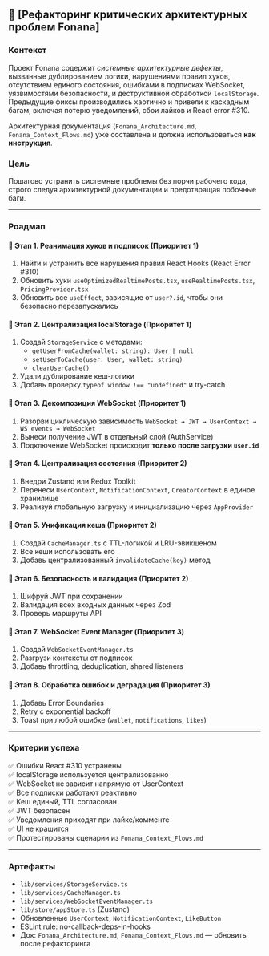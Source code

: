 ## 🚨 [Рефакторинг критических архитектурных проблем Fonana]

### Контекст  
Проект Fonana содержит *системные архитектурные дефекты*, вызванные дублированием логики, нарушениями правил хуков, отсутствием единого состояния, ошибками в подписках WebSocket, уязвимостями безопасности, и деструктивной обработкой `localStorage`. Предыдущие фиксы производились хаотично и привели к каскадным багам, включая потерю уведомлений, сбои лайков и React error #310.

Архитектурная документация (`Fonana_Architecture.md`, `Fonana_Context_Flows.md`) уже составлена и должна использоваться **как инструкция**.

### Цель  
Пошагово устранить системные проблемы без порчи рабочего кода, строго следуя архитектурной документации и предотвращая побочные баги.

---

### Роадмап

#### 📍 Этап 1. Реанимация хуков и подписок (Приоритет 1)
1. Найти и устранить все нарушения правил React Hooks (React Error #310)  
2. Обновить хуки `useOptimizedRealtimePosts.tsx`, `useRealtimePosts.tsx`, `PricingProvider.tsx`  
3. Обновить все `useEffect`, зависящие от `user?.id`, чтобы они безопасно перезапускались

#### 📍 Этап 2. Централизация localStorage (Приоритет 1)
1. Создай `StorageService` с методами:
   - `getUserFromCache(wallet: string): User | null`  
   - `setUserToCache(user: User, wallet: string)`  
   - `clearUserCache()`
2. Удали дублирование кеш-логики
3. Добавь проверку `typeof window !== "undefined"` и try-catch

#### 📍 Этап 3. Декомпозиция WebSocket (Приоритет 1)
1. Разорви циклическую зависимость `WebSocket → JWT → UserContext → WS events → WebSocket`
2. Вынеси получение JWT в отдельный слой (AuthService)
3. Подключение WebSocket происходит **только после загрузки `user.id`**

#### 📍 Этап 4. Централизация состояния (Приоритет 2)
1. Внедри Zustand или Redux Toolkit
2. Перенеси `UserContext`, `NotificationContext`, `CreatorContext` в единое хранилище
3. Реализуй глобальную загрузку и инициализацию через `AppProvider`

#### 📍 Этап 5. Унификация кеша (Приоритет 2)
1. Создай `CacheManager.ts` с TTL-логикой и LRU-эвикшеном
2. Все кеши использовать его
3. Добавь централизованный `invalidateCache(key)` метод

#### 📍 Этап 6. Безопасность и валидация (Приоритет 2)
1. Шифруй JWT при сохранении
2. Валидация всех входных данных через Zod
3. Проверь маршруты API

#### 📍 Этап 7. WebSocket Event Manager (Приоритет 3)
1. Создай `WebSocketEventManager.ts`
2. Разгрузи контексты от подписок
3. Добавь throttling, deduplication, shared listeners

#### 📍 Этап 8. Обработка ошибок и деградация (Приоритет 3)
1. Добавь Error Boundaries
2. Retry с exponential backoff
3. Toast при любой ошибке (`wallet`, `notifications`, `likes`)

---

### Критерии успеха

✅ Ошибки React #310 устранены  
✅ localStorage используется централизованно  
✅ WebSocket не зависит напрямую от UserContext  
✅ Все подписки работают реактивно  
✅ Кеш единый, TTL согласован  
✅ JWT безопасен  
✅ Уведомления приходят при лайке/комменте  
✅ UI не крашится  
✅ Протестированы сценарии из `Fonana_Context_Flows.md`

---

### Артефакты

- `lib/services/StorageService.ts`
- `lib/services/CacheManager.ts`
- `lib/services/WebSocketEventManager.ts`
- `lib/store/appStore.ts` (Zustand)
- Обновленные `UserContext`, `NotificationContext`, `LikeButton`
- ESLint rule: no-callback-deps-in-hooks
- Док: `Fonana_Architecture.md`, `Fonana_Context_Flows.md` — обновить после рефакторинга
